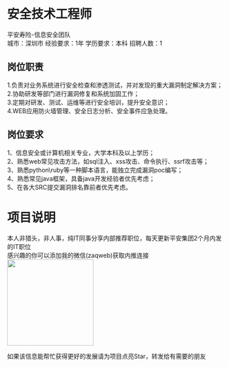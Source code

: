 # 安全技术工程师
平安寿险-信息安全团队  
城市：深圳市 经验要求：1年 学历要求：本科  招聘人数：1

## 岗位职责
1.负责对业务系统进行安全检查和渗透测试，并对发现的重大漏洞制定解决方案；   
2.协助研发等部门进行漏洞修复和系统加固工作；   
3.定期对研发、测试、运维等进行安全培训，提升安全意识；   
4.WEB应用防火墙管理、安全日志分析、安全事件应急处理。

## 岗位要求
1、信息安全或计算机相关专业，大学本科及以上学历；   
2、熟悉web常见攻击方法，如sql注入、xss攻击、命令执行、ssrf攻击等；   
3、熟悉python\ruby等一种脚本语言，能独立完成漏洞poc编写；   
4、熟悉常见java框架，具备java开发经验者优先考虑；   
5、在各大SRC提交漏洞排名靠前者优先考虑。

# 项目说明

本人非猎头，非人事，纯IT同事分享内部推荐职位，每天更新平安集团2个月内发的IT职位  
感兴趣的你可以添加我的微信(zaqweb)获取内推连接  
<img src="https://github.com/zaqweb/PA-IT-JOBS/blob/master/WechatICode.jpeg"  height="200" width="200">

如果该信息能帮忙获得更好的发展请为项目点亮Star，转发给有需要的朋友




